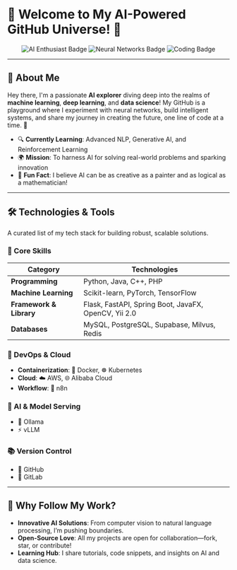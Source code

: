 # 🌌 Welcome to My AI-Powered GitHub Universe! 🤖

<div align="center">
  <img src="https://img.shields.io/badge/AI-Enthusiast-blueviolet?style=for-the-badge&logo=tensorflow" alt="AI Enthusiast Badge"/>
  <img src="https://img.shields.io/badge/Exploring-Neural%20Networks-orange?style=for-the-badge&logo=pytorch" alt="Neural Networks Badge"/>
  <img src="https://img.shields.io/badge/Coding-The%20Future-brightgreen?style=for-the-badge&logo=python" alt="Coding Badge"/>
</div>

---

## 🚀 About Me
Hey there, I'm a passionate **AI explorer** diving deep into the realms of **machine learning**, **deep learning**, and **data science**! My GitHub is a playground where I experiment with neural networks, build intelligent systems, and share my journey in creating the future, one line of code at a time. 🌟

- 🔍 **Currently Learning**: Advanced NLP, Generative AI, and Reinforcement Learning
- 🌍 **Mission**: To harness AI for solving real-world problems and sparking innovation
- 🎨 **Fun Fact**: I believe AI can be as creative as a painter and as logical as a mathematician!

---

## 🛠 Technologies & Tools

A curated list of my tech stack for building robust, scalable solutions.

### 🚀 Core Skills

| Category            | Technologies                          |
|---------------------|---------------------------------------|
| **Programming**     | Python, Java, C++, PHP             |
| **Machine Learning**| Scikit-learn, PyTorch, TensorFlow  |
| **Framework & Library**      | Flask, FastAPI, Spring Boot, JavaFX, OpenCV, Yii 2.0 |
| **Databases**       | MySQL, PostgreSQL, Supabase, Milvus, Redis |

### 🔧 DevOps & Cloud
- **Containerization**: 🐳 Docker, ☸️ Kubernetes
- **Cloud**: ☁️ AWS, 🌐 Alibaba Cloud
- **Workflow**: 🔄 n8n

### 🤖 AI & Model Serving
- 🦙 Ollama
- ⚡ vLLM

### 📚 Version Control
- 🐙 GitHub
- 🦊 GitLab

---

## 🌟 Why Follow My Work?
- **Innovative AI Solutions**: From computer vision to natural language processing, I’m pushing boundaries.
- **Open-Source Love**: All my projects are open for collaboration—fork, star, or contribute!
- **Learning Hub**: I share tutorials, code snippets, and insights on AI and data science.
